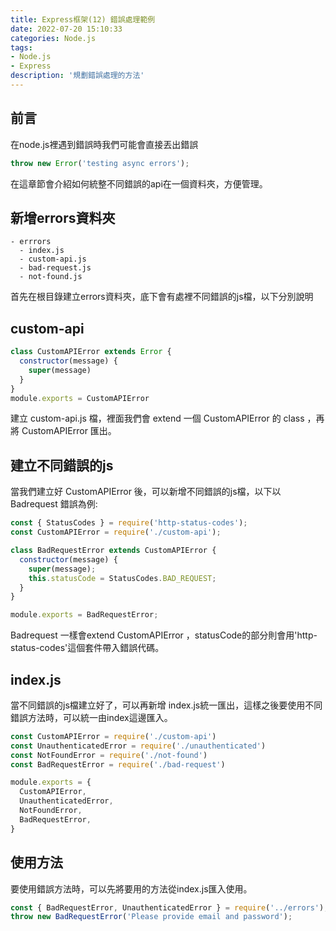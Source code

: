 ```yaml
---
title: Express框架(12) 錯誤處理範例
date: 2022-07-20 15:10:33
categories: Node.js
tags: 
- Node.js
- Express
description: '規劃錯誤處理的方法'
---
```


## 前言

在node.js裡遇到錯誤時我們可能會直接丟出錯誤

``` js
throw new Error('testing async errors');
```
在這章節會介紹如何統整不同錯誤的api在一個資料夾，方便管理。

## 新增errors資料夾

```
- errrors
  - index.js
  - custom-api.js
  - bad-request.js
  - not-found.js
```

首先在根目錄建立errors資料夾，底下會有處裡不同錯誤的js檔，以下分別說明

## custom-api

``` js
class CustomAPIError extends Error {
  constructor(message) {
    super(message)
  }
}
module.exports = CustomAPIError
```

建立 custom-api.js 檔，裡面我們會 extend 一個 CustomAPIError 的 class ，再將 CustomAPIError 匯出。

## 建立不同錯誤的js

當我們建立好 CustomAPIError 後，可以新增不同錯誤的js檔，以下以 Badrequest 錯誤為例:

``` js
const { StatusCodes } = require('http-status-codes');
const CustomAPIError = require('./custom-api');

class BadRequestError extends CustomAPIError {
  constructor(message) {
    super(message);
    this.statusCode = StatusCodes.BAD_REQUEST;
  }
}

module.exports = BadRequestError;
```

Badrequest 一樣會extend CustomAPIError ，statusCode的部分則會用'http-status-codes'這個套件帶入錯誤代碼。


## index.js

當不同錯誤的js檔建立好了，可以再新增 index.js統一匯出，這樣之後要使用不同錯誤方法時，可以統一由index這邊匯入。

``` js
const CustomAPIError = require('./custom-api')
const UnauthenticatedError = require('./unauthenticated')
const NotFoundError = require('./not-found')
const BadRequestError = require('./bad-request')

module.exports = {
  CustomAPIError,
  UnauthenticatedError,
  NotFoundError,
  BadRequestError,
}
```

## 使用方法

要使用錯誤方法時，可以先將要用的方法從index.js匯入使用。

``` js
const { BadRequestError, UnauthenticatedError } = require('../errors');
throw new BadRequestError('Please provide email and password');
```















